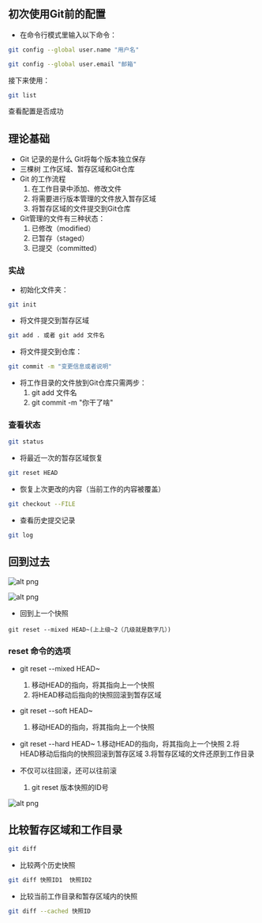 ## 初次使用Git前的配置
- 在命令行模式里输入以下命令：

``` bash
git config --global user.name "用户名" 
```
```bash
git config --global user.email "邮箱"
```
接下来使用：
```bash
git list
```
查看配置是否成功

## 理论基础
- Git 记录的是什么
	Git将每个版本独立保存
- 三棵树
	工作区域、暂存区域和Git仓库
- Git 的工作流程
	1. 在工作目录中添加、修改文件
	2. 将需要进行版本管理的文件放入暂存区域
	3. 将暂存区域的文件提交到Git仓库
- Git管理的文件有三种状态：
	1. 已修改（modified）
	2. 已暂存（staged）
	3. 已提交（committed）
### 实战

- 初始化文件夹：
```bash
git init
```
- 将文件提交到暂存区域
```bash
git add . 或者 git add 文件名
```
- 将文件提交到仓库：
```bash
git commit -m "变更信息或者说明"
```
- 将工作目录的文件放到Git仓库只需两步：
	1. git add 文件名
	2. git commit -m "你干了啥"

### 查看状态
```bash
git status
```
- 将最近一次的暂存区域恢复
```bash
git reset HEAD
```
- 恢复上次更改的内容（当前工作的内容被覆盖）
```bash
git checkout --FILE
```
- 查看历史提交记录
```bash
git log
```

## 回到过去

![alt png](https://motanchenyuan.github.io/img/image-20200603153013454.png)

![alt png](https://motanchenyuan.github.io/img/image-20200603153147544.png)

- 回到上一个快照

```
git reset --mixed HEAD~(上上级~2（几级就是数字几）)
```
### reset 命令的选项
- git reset --mixed HEAD~
	1. 移动HEAD的指向，将其指向上一个快照
	2. 将HEAD移动后指向的快照回滚到暂存区域
- git reset --soft HEAD~
	
	1. 移动HEAD的指向，将其指向上一个快照
- git reset --hard HEAD~
	1.移动HEAD的指向，将其指向上一个快照
	2.将HEAD移动后指向的快照回滚到暂存区域
	3.将暂存区域的文件还原到工作目录
- 不仅可以往回滚，还可以往前滚
	
	1. git reset 版本快照的ID号
	

![alt png](https://motanchenyuan.github.io/img/image-20200603162101450.png)


## 比较暂存区域和工作目录
```bash
git diff
```
- 比较两个历史快照
```bash
git diff 快照ID1	快照ID2
```

- 比较当前工作目录和暂存区域内的快照
```bash
git diff --cached 快照ID
```

